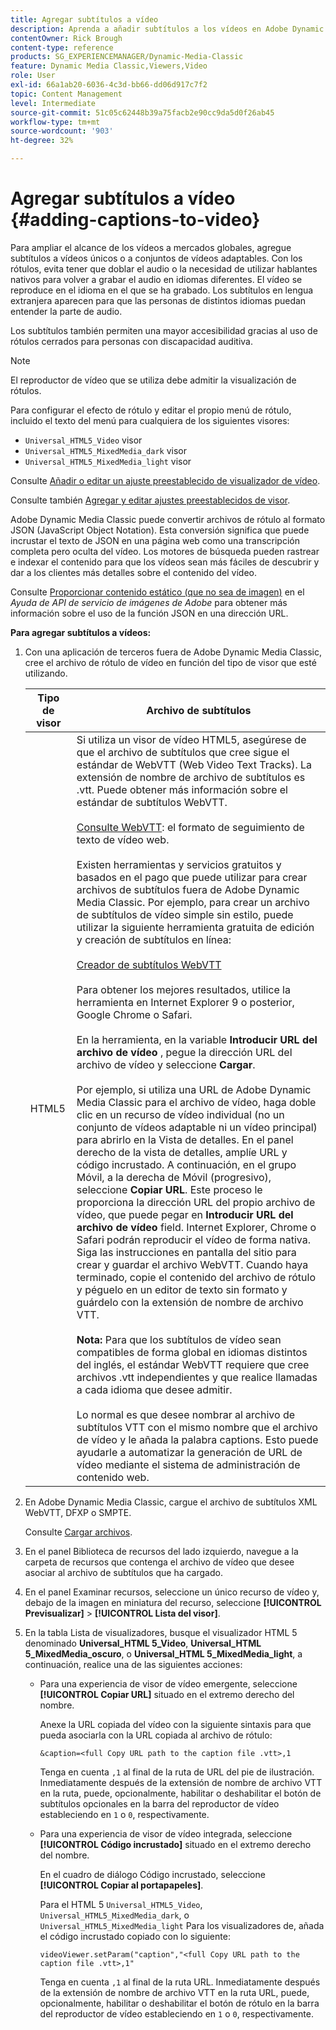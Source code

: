 ```yaml
---
title: Agregar subtítulos a vídeo
description: Aprenda a añadir subtítulos a los vídeos en Adobe Dynamic Media Classic.
contentOwner: Rick Brough
content-type: reference
products: SG_EXPERIENCEMANAGER/Dynamic-Media-Classic
feature: Dynamic Media Classic,Viewers,Video
role: User
exl-id: 66a1ab20-6036-4c3d-bb66-dd06d917c7f2
topic: Content Management
level: Intermediate
source-git-commit: 51c05c62448b39a75facb2e90cc9da5d0f26ab45
workflow-type: tm+mt
source-wordcount: '903'
ht-degree: 32%

---
```


# Agregar subtítulos a vídeo {#adding-captions-to-video}

Para ampliar el alcance de los vídeos a mercados globales, agregue subtítulos a vídeos únicos o a conjuntos de vídeos adaptables. Con los rótulos, evita tener que doblar el audio o la necesidad de utilizar hablantes nativos para volver a grabar el audio en idiomas diferentes. El vídeo se reproduce en el idioma en el que se ha grabado. Los subtítulos en lengua extranjera aparecen para que las personas de distintos idiomas puedan entender la parte de audio.

Los subtítulos también permiten una mayor accesibilidad gracias al uso de rótulos cerrados para personas con discapacidad auditiva.

>[!NOTE]
>
>El reproductor de vídeo que se utiliza debe admitir la visualización de rótulos.

Para configurar el efecto de rótulo y editar el propio menú de rótulo, incluido el texto del menú para cualquiera de los siguientes visores:

* `Universal_HTML5_Video` visor
* `Universal_HTML5_MixedMedia_dark` visor
* `Universal_HTML5_MixedMedia_light` visor

Consulte [Añadir o editar un ajuste preestablecido de visualizador de vídeo](previewing-videos-video-viewer.md#adding_or_editing_a_video_viewer_preset).

Consulte también [Agregar y editar ajustes preestablecidos de visor](application-setup.md#adding_and_editing_viewer_presets).

Adobe Dynamic Media Classic puede convertir archivos de rótulo al formato JSON (JavaScript Object Notation). Esta conversión significa que puede incrustar el texto de JSON en una página web como una transcripción completa pero oculta del vídeo. Los motores de búsqueda pueden rastrear e indexar el contenido para que los vídeos sean más fáciles de descubrir y dar a los clientes más detalles sobre el contenido del vídeo.

Consulte [Proporcionar contenido estático (que no sea de imagen)](https://experienceleague.adobe.com/docs/dynamic-media-developer-resources/image-serving-api/image-serving-api/c-serving-static-nonimage-contents.html?lang=en#image-serving-api) en el *Ayuda de API de servicio de imágenes de Adobe* para obtener más información sobre el uso de la función JSON en una dirección URL.

**Para agregar subtítulos a vídeos:**

1. Con una aplicación de terceros fuera de Adobe Dynamic Media Classic, cree el archivo de rótulo de vídeo en función del tipo de visor que esté utilizando.

   | Tipo de visor | Archivo de subtítulos |
   |--- |--- |
   | HTML5 | Si utiliza un visor de vídeo HTML5, asegúrese de que el archivo de subtítulos que cree sigue el estándar de WebVTT (Web Video Text Tracks). La extensión de nombre de archivo de subtítulos es .vtt. Puede obtener más información sobre el estándar de subtítulos WebVTT.<br><br>[Consulte WebVTT](https://w3c.github.io/webvtt/): el formato de seguimiento de texto de vídeo web. <br><br>Existen herramientas y servicios gratuitos y basados en el pago que puede utilizar para crear archivos de subtítulos fuera de Adobe Dynamic Media Classic. Por ejemplo, para crear un archivo de subtítulos de vídeo simple sin estilo, puede utilizar la siguiente herramienta gratuita de edición y creación de subtítulos en línea: <br><br>[Creador de subtítulos WebVTT](https://testdrive-archive.azurewebsites.net/Graphics/CaptionMaker/Default.html) <br><br>Para obtener los mejores resultados, utilice la herramienta en Internet Explorer 9 o posterior, Google Chrome o Safari. <br><br>En la herramienta, en la variable <b>Introducir URL del archivo de vídeo</b> , pegue la dirección URL del archivo de vídeo y seleccione <b>Cargar</b>. <br><br>Por ejemplo, si utiliza una URL de Adobe Dynamic Media Classic para el archivo de vídeo, haga doble clic en un recurso de vídeo individual (no un conjunto de vídeos adaptable ni un vídeo principal) para abrirlo en la Vista de detalles. En el panel derecho de la vista de detalles, amplíe URL y código incrustado. A continuación, en el grupo Móvil, a la derecha de Móvil (progresivo), seleccione <b>Copiar URL</b>. Este proceso le proporciona la dirección URL del propio archivo de vídeo, que puede pegar en <b>Introducir URL del archivo de vídeo</b> field. Internet Explorer, Chrome o Safari podrán reproducir el vídeo de forma nativa. Siga las instrucciones en pantalla del sitio para crear y guardar el archivo WebVTT. Cuando haya terminado, copie el contenido del archivo de rótulo y péguelo en un editor de texto sin formato y guárdelo con la extensión de nombre de archivo VTT. <br><br><b>Nota:</b> Para que los subtítulos de vídeo sean compatibles de forma global en idiomas distintos del inglés, el estándar WebVTT requiere que cree archivos .vtt independientes y que realice llamadas a cada idioma que desee admitir. <br><br>Lo normal es que desee nombrar al archivo de subtítulos VTT con el mismo nombre que el archivo de vídeo y le añada la palabra captions. Esto puede ayudarle a automatizar la generación de URL de vídeo mediante el sistema de administración de contenido web. |

1. En Adobe Dynamic Media Classic, cargue el archivo de subtítulos XML WebVTT, DFXP o SMPTE.

   Consulte [Cargar archivos](uploading-files.md#uploading_files).

1. En el panel Biblioteca de recursos del lado izquierdo, navegue a la carpeta de recursos que contenga el archivo de vídeo que desee asociar al archivo de subtítulos que ha cargado.
1. En el panel Examinar recursos, seleccione un único recurso de vídeo y, debajo de la imagen en miniatura del recurso, seleccione **[!UICONTROL Previsualizar]** > **[!UICONTROL Lista del visor]**.
1. En la tabla Lista de visualizadores, busque el visualizador HTML 5 denominado **Universal_HTML 5_Video**, **Universal_HTML 5_MixedMedia_oscuro**, o **Universal_HTML 5_MixedMedia_light**, a continuación, realice una de las siguientes acciones:

   * Para una experiencia de visor de vídeo emergente, seleccione **[!UICONTROL Copiar URL]** situado en el extremo derecho del nombre.

     Anexe la URL copiada del vídeo con la siguiente sintaxis para que pueda asociarla con la URL copiada al archivo de rótulo:

     `&caption=<full Copy URL path to the caption file .vtt>,1`

     Tenga en cuenta `,1` al final de la ruta de URL del pie de ilustración. Inmediatamente después de la extensión de nombre de archivo VTT en la ruta, puede, opcionalmente, habilitar o deshabilitar el botón de subtítulos opcionales en la barra del reproductor de vídeo estableciendo en `1` o `0`, respectivamente.

   * Para una experiencia de visor de vídeo integrada, seleccione **[!UICONTROL Código incrustado]** situado en el extremo derecho del nombre.

     En el cuadro de diálogo Código incrustado, seleccione **[!UICONTROL Copiar al portapapeles]**.

     Para el HTML 5 `Universal_HTML5_Video`, `Universal_HTML5_MixedMedia_dark`, o `Universal_HTML5_MixedMedia_light` Para los visualizadores de, añada el código incrustado copiado con lo siguiente:

     `videoViewer.setParam("caption","<full Copy URL path to the caption file .vtt>,1"`

     Tenga en cuenta `,1` al final de la ruta URL. Inmediatamente después de la extensión de nombre de archivo VTT en la ruta URL, puede, opcionalmente, habilitar o deshabilitar el botón de rótulo en la barra del reproductor de vídeo estableciendo en `1` o `0`, respectivamente.
